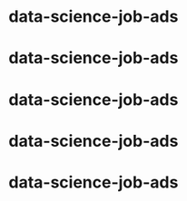 # data-science-job-ads
# data-science-job-ads
# data-science-job-ads
# data-science-job-ads
# data-science-job-ads

